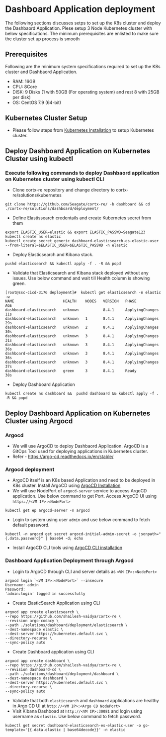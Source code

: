 # Dashboard Application deployment

The following sections discusses setps to set up the K8s cluster and deploy the Dashbaord Application. Plese setup 3 Node Kubernetes cluster with below specifications. The minimum prerequisites are enlisted to make sure the cluster set up process is smooth

## Prerequisites

Following are the minimum system specifications required to set up the K8s cluster and Dashbaord Application. 

-  RAM: 16GB
-  CPU: 8Core
-  DISK: 9 Disks (1 with 50GB (For operating system) and rest 8 with 25GB per disk)
-  OS: CentOS 7.9 (64-bit)

## Kubernetes Cluster Setup

-  Please follow steps from [Kubernetes Installation](../../community-deploy/CORTX-Deployment.md#install-k8s-cluster) to setup Kubernetes cluster. 

## Deploy Dashboard Application on Kubernetes Cluster using kubectl 

### Execute following commands to deploy Dashbaord application on Kubernetes cluster using kubectl CLI

- Clone cortx-re repository and change directory to cortx-re/solutions/kubernetes
```
git clone https://github.com/Seagate/cortx-re/ -b dashboard && cd ./cortx-re/solutions/dashboard/deployment/
```

- Define Elastissearch credentails and create Kubernetes secret from them
```
export ELASTIC_USER=elastic && export ELASTIC_PASSWD=Seagate123
kubectl create ns elastic
kubectl create secret generic dashboard-elasticsearch-es-elastic-user --from-literal=$ELASTIC_USER=$ELASTIC_PASSWD -n elastic
```

- Deploy Elasticsearch and Kibana stack.
```
pushd elasticsearch && kubectl apply -f . -R && popd
```

- Validate that Elasticsearch and Kibana stack deployed without any issues. Use below command and wait till Health column is showing green.
```
[root@ssc-cicd-3176 deployment]#  kubectl get elasticsearch -n elastic -w
NAME                      HEALTH    NODES   VERSION   PHASE             AGE
dashboard-elasticsearch   unknown           8.4.1     ApplyingChanges   11s
dashboard-elasticsearch   unknown   1       8.4.1     ApplyingChanges   29s
dashboard-elasticsearch   unknown   2       8.4.1     ApplyingChanges   30s
dashboard-elasticsearch   unknown   3       8.4.1     ApplyingChanges   31s
dashboard-elasticsearch   unknown   3       8.4.1     ApplyingChanges   36s
dashboard-elasticsearch   unknown   3       8.4.1     ApplyingChanges   36s
dashboard-elasticsearch   unknown   3       8.4.1     ApplyingChanges   37s
dashboard-elasticsearch   green     3       8.4.1     Ready             38s
```

- Deploy Dashboard Application 
```
kubectl create ns dashboard &&  pushd dashboard && kubectl apply -f . -R && popd
```

## Deploy Dashboard Application on Kubernetes Cluster using Argocd

### Argocd

- We will use ArgoCD to deploy Dashbaord Application. ArgoCD is a GitOps Tool used for deploying applications in Kubernetes cluster. 
- Refer - https://argo-cd.readthedocs.io/en/stable/ 

### Argocd deployment 

- ArgoCD itself is an K8s based Application and need to be deployed in K8s cluster. Install ArgoCD using [ArgoCD Installation](https://argo-cd.readthedocs.io/en/release-1.8/getting_started/#1-install-argo-cd)
- We will use NodePort of `argocd-server` service to access ArgoCD application. Use below command to get Port. Access ArgoCD UI using `https://<VM IP>:<NodePort>`
```
kubectl get ep argocd-server -n argocd
```  
- Login to system using user `admin` and use below command to fetch default password. 
```  
kubectl -n argocd get secret argocd-initial-admin-secret -o jsonpath="{.data.password}" | base64 -d; echo
```
- Install ArgoCD CLI tools using [ArgoCD CLI installation](https://argo-cd.readthedocs.io/en/release-1.8/cli_installation/)

### Dashboard Application Deployment through Argocd

- Login to ArgoCD through CLI and server details as `<VM IP>:<NodePort>`
```
argocd login `<VM IP>:<NodePort>` --insecure
Username: admin
Password:
'admin:login' logged in successfully
```
- Create ElasticSearch Application using CLI
```
argocd app create elasticsearch \
--repo https://github.com/shailesh-vaidya/cortx-re \
--revision argo-codacy \
--path ./solutions/dashboard/deployment/elasticsearch \
--dest-namespace elastic \
--dest-server https://kubernetes.default.svc \
--directory-recurse \
--sync-policy auto
```
- Create Dashboard application using CLI
```
argocd app create dashboard \
--repo https://github.com/shailesh-vaidya/cortx-re \
--revision dashboard-cd \
--path ./solutions/dashboard/deployment/dashboard \
--dest-namespace dashboard \
--dest-server https://kubernetes.default.svc \
--directory-recurse \
--sync-policy auto
```

- Validate that both `elasticsearch` and `dashboard` applications are healthy in Argo CD UI at `http://<VM IP>:<Argo CD NodePort>`
- Visit Kibana Dashboad at `http://<VM IP>:30081` and login using username as `elastic`. Use below command to fetch password. 
```
kubectl get secret dashboard-elasticsearch-es-elastic-user -o go-template='{{.data.elastic | base64decode}}' -n elastic
```

 



